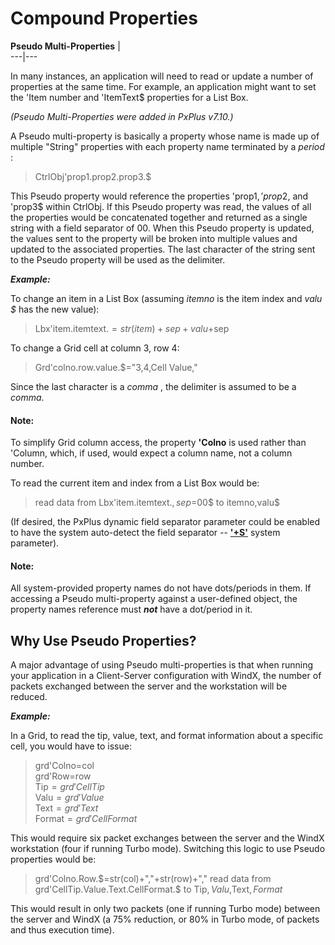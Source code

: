 # Compound Properties

**Pseudo Multi-Properties** |   
---|---  
  
In many instances, an application will need to read or update a number of properties at the same time. For example, an application might want to set the 'Item number and 'ItemText$ properties for a List Box.

_(Pseudo Multi-Properties were added in PxPlus v7.10.)_

A Pseudo multi-property is basically a property whose name is made up of multiple "String" properties with each property name terminated by a _period_ :

> CtrlObj'prop1.prop2.prop3.$

This Pseudo property would reference the properties 'prop1$, 'prop2$, and 'prop3$ within CtrlObj. If this Pseudo property was read, the values of all the properties would be concatenated together and returned as a single string with a field separator of $00$. When this Pseudo property is updated, the values sent to the property will be broken into multiple values and updated to the associated properties. The last character of the string sent to the Pseudo property will be used as the delimiter.

**_Example:_**

To change an item in a List Box (assuming _itemno_ is the item index and _valu_ _$_ has the new value):

> Lbx'item.itemtext.$=str(item)+sep+valu$+sep

To change a Grid cell at column 3, row 4:

> Grd'colno.row.value.$="3,4,Cell Value,"

Since the last character is a _comma_ , the delimiter is assumed to be a  _comma_.

#### **Note:**  
To simplify Grid column access, the property **'Colno** is used rather than 'Column, which, if used, would expect a column name, not a column number.

To read the current item and index from a List Box would be:

> read data from Lbx'item.itemtext.$,sep=$00$ to itemno,valu$

(If desired, the PxPlus dynamic field separator parameter could be enabled to have the system auto-detect the field separator -- [**'+S'**](../parameters/pluss.md) system parameter).

#### **Note:**  
All system-provided property names do not have dots/periods in them. If accessing a Pseudo multi-property against a user-defined object, the property names reference must **_not_** have a dot/period in it.

## Why Use Pseudo Properties?

A major advantage of using Pseudo multi-properties is that when running your application in a Client-Server configuration with WindX, the number of packets exchanged between the server and the workstation will be reduced.

**_Example:_**

In a Grid, to read the tip, value, text, and format information about a specific cell, you would have to issue:

> grd'Colno=col  
> grd'Row=row  
>  Tip$=grd'CellTip$  
> Valu$=grd'Value$  
>  Text$=grd'Text$  
>  Format$=grd'CellFormat$

This would require six packet exchanges between the server and the WindX workstation (four if running Turbo mode). Switching this logic to use Pseudo properties would be:

> grd'Colno.Row.$=str(col)+","+str(row)+","  
>  read data from grd'CellTip.Value.Text.CellFormat.$ to Tip$,Valu$,Text$,Format$

This would result in only two packets (one if running Turbo mode) between the server and WindX (a 75% reduction, or 80% in Turbo mode, of packets and thus execution time).
